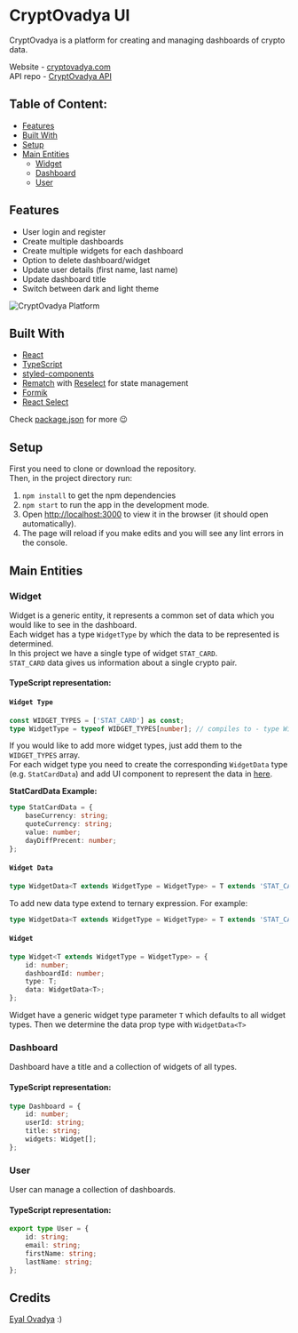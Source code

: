 # CryptOvadya UI
CryptOvadya is a platform for creating and managing dashboards of crypto data.

Website - [cryptovadya.com](https://www.cryptovadya.com) \
API repo - [CryptOvadya API](https://github.com/eyalovadya/cryptovadya-api)

## Table of Content:

- [Features](#features)
- [Built With](#built-with)
- [Setup](#setup)
- [Main Entities](#main-entities)
  - [Widget](#widget)
  - [Dashboard](#dashboard)
  - [User](#user)

## Features
- User login and register
- Create multiple dashboards 
- Create multiple widgets for each dashboard 
- Option to delete dashboard/widget
- Update user details (first name, last name)
- Update dashboard title
- Switch between dark and light theme

![CryptOvadya Platform](https://media.giphy.com/media/cscsyMQtPXFz5BSgTQ/giphy.gif)

## Built With

- [React](https://reactjs.org/)
- [TypeScript](https://www.typescriptlang.org/)
- [styled-components](https://styled-components.com/)
- [Rematch](https://github.com/rematch/rematch) with [Reselect](https://www.npmjs.com/package/reselect) for state management
- [Formik](https://formik.org/)
- [React Select](https://react-select.com/home)

Check [package.json](https://github.com/eyalovadya/cryptovadya-ui/blob/master/package.json) for more :wink:

## Setup

First you need to clone or download the repository.\
Then, in the project directory run:
1. `npm install` to get the npm dependencies
2. `npm start` to run the app in the development mode.
3. Open [http://localhost:3000](http://localhost:3000) to view it in the browser (it should open automatically).
4. The page will reload if you make edits and you will see any lint errors in the console.

## Main Entities

### Widget
Widget is a generic entity, it represents a common set of data which you would like to see in the dashboard. \
Each widget has a type `WidgetType` by which the data to be represented is determined. \
In this project we have a single type of widget `STAT_CARD`. \
`STAT_CARD` data gives us information about a single crypto pair.

#### TypeScript representation: 

#### `Widget Type`
```typescript
const WIDGET_TYPES = ['STAT_CARD'] as const;
type WidgetType = typeof WIDGET_TYPES[number]; // compiles to - type WidgetType = 'STAT_CARD'
```
If you would like to add more widget types, just add them to the `WIDGET_TYPES` array. \
For each widget type you need to create the corresponding `WidgetData` type (e.g. `StatCardData`) and add UI component to represent the data in [here](https://github.com/eyalovadya/cryptovadya-ui/blob/master/src/components/pages/singleDashboard/components/dashboardWidget/DashboardWidget.tsx).

**StatCardData Example:**
```typescript
type StatCardData = {
    baseCurrency: string;
    quoteCurrency: string;
    value: number;
    dayDiffPrecent: number;
};
```

#### `Widget Data`
```typescript
type WidgetData<T extends WidgetType = WidgetType> = T extends 'STAT_CARD' ? StatCardData : any;
```
To add new data type extend to ternary expression. 
For example: 
```typescript
type WidgetData<T extends WidgetType = WidgetType> = T extends 'STAT_CARD' ? StatCardData : 'NEW_TYPE' ? NewTypeData : any;
```

#### `Widget`
```typescript
type Widget<T extends WidgetType = WidgetType> = {
    id: number;
    dashboardId: number;
    type: T;
    data: WidgetData<T>;
};
```
Widget have a generic widget type parameter `T` which defaults to all widget types. Then we determine the data prop type with `WidgetData<T>`

### Dashboard
Dashboard have a title and a collection of widgets of all types.

#### TypeScript representation: 
```typescript
type Dashboard = {
    id: number;
    userId: string;
    title: string;
    widgets: Widget[];
};
```

### User
User can manage a collection of dashboards.


#### TypeScript representation: 
```typescript
export type User = {
    id: string;
    email: string;
    firstName: string;
    lastName: string;
};
```

## Credits
[Eyal Ovadya](https://github.com/eyalovadya) :)
